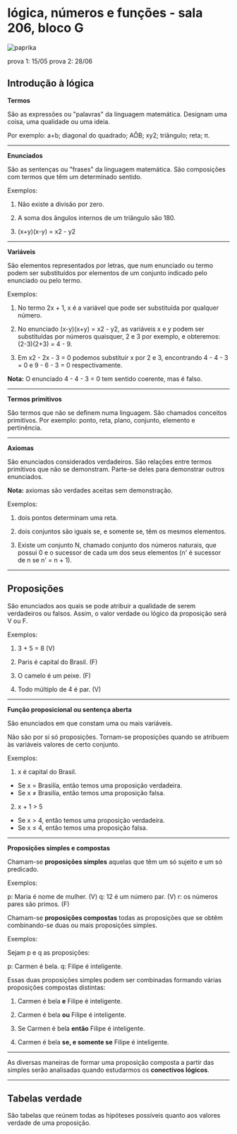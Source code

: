 # lógica, números e funções - sala 206, bloco G

![paprika](https://user-images.githubusercontent.com/128937668/233802088-42a015e3-3023-4586-a88a-b8b196d52c68.gif)

prova 1: 15/05
prova 2: 28/06

## Introdução à lógica

**Termos**

São as expressões ou "palavras" da linguagem matemática. Designam uma coisa, uma qualidade ou uma ideia.

Por exemplo: a+b; diagonal do quadrado; AÔB; xy2; triângulo; reta; π.

---

**Enunciados**

São as sentenças ou "frases" da linguagem matemática. São composições com termos que têm um determinado sentido.

Exemplos:

1. Não existe a divisão por zero.

2. A soma dos ângulos internos de um triângulo são 180.

3. (x+y)(x-y) = x2 - y2

---

**Variáveis**

São elementos representados por letras, que num enunciado ou termo podem ser substituídos por elementos de um conjunto indicado pelo enunciado ou pelo termo.

Exemplos:

1. No termo 2x + 1, x é a variável que pode ser substituída por qualquer número.

2. No enunciado (x-y)(x+y) = x2 - y2, as variáveis x e y podem ser substituídas por números quaisquer, 2 e 3 por exemplo, e obteremos: (2-3)(2+3) = 4 - 9.

3. Em x2 - 2x - 3 = 0 podemos substituir x por 2 e 3, encontrando 4 - 4 - 3 = 0 e 9 - 6 - 3 = 0 respectivamente.

**Nota:** O enunciado 4 - 4 - 3 = 0 tem sentido coerente, mas é falso.

---

**Termos primitivos**

São termos que não se definem numa linguagem. São chamados conceitos primitivos. Por exemplo: ponto, reta, plano, conjunto, elemento e pertinência.

---

**Axiomas**

São enunciados considerados verdadeiros. São relações entre termos primitivos que não se demonstram. Parte-se deles para demonstrar outros enunciados.

**Nota:** axiomas são verdades aceitas sem demonstração.

Exemplos:

1. dois pontos determinam uma reta.

2. dois conjuntos são iguais se, e somente se, têm os mesmos elementos.

3. Existe um conjunto N, chamado conjunto dos números naturais, que possui 0 e o sucessor de cada um dos seus elementos (n' é sucessor de n se n' = n + 1).

---

## **Proposições**

São enunciados aos quais se pode atribuir a qualidade de serem verdadeiros ou falsos. Assim, o valor verdade ou lógico da proposição será V ou F.

Exemplos:

1. 3 + 5 = 8 (V)

2. Paris é capital do Brasil. (F)

3. O camelo é um peixe. (F)

4. Todo múltiplo de 4 é par. (V)

---

**Função proposicional ou sentença aberta**

São enunciados em que constam uma ou mais variáveis.

Não são por si só proposições. Tornam-se proposições quando se atribuem às variáveis valores de certo conjunto.

Exemplos:

1. x é capital do Brasil.
* Se x = Brasilía, então temos uma proposição verdadeira.
* Se x ≠ Brasilía, então temos uma proposição falsa.

2. x + 1 > 5
* Se x > 4, então temos uma proposição verdadeira.
* Se x ≤ 4, então temos uma proposição falsa.

---

**Proposições simples e compostas**

Chamam-se **proposições simples** aquelas que têm um só sujeito e um só predicado.

Exemplos:

p: Maria é nome de mulher. (V)
q: 12 é um número par. (V)
r: os números pares são primos. (F)

Chamam-se **proposições compostas** todas as proposições que se obtêm combinando-se duas ou mais proposições simples.

Exemplos:

Sejam p e q as proposições:

p: Carmen é bela.
q: Filipe é inteligente.

Essas duas proposições simples podem ser combinadas formando várias proposições compostas distintas:

1. Carmen é bela **e** Filipe é inteligente.

2. Carmen é bela **ou** Filipe é inteligente.

3. Se Carmen é bela **então** Filipe é inteligente.

4. Carmen é bela **se, e somente se** Filipe é inteligente.

---

As diversas maneiras de formar uma proposição composta a partir das simples serão analisadas quando estudarmos os **conectivos lógicos**.

---

## Tabelas verdade

São tabelas que reúnem todas as hipóteses possíveis quanto aos valores verdade de uma proposição.


